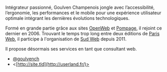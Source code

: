 Intégrateur passionné, Goulven Champenois jongle avec l’accessibilité, l’ergonomie, les performances et le mobile pour une expérience utilisateur optimale intégrant les dernières évolutions technologiques.

Formé en grande partie grâce aux sites [OpenWeb](http://openweb.eu.org) et [Pompage](http://pompage.net), il rejoint ce dernier en 2006. Trouvant le temps trop long entre deux éditions de [Paris Web](http://paris-web.fr), il participe à l'organisation de [Sud Web](http://sudweb.fr) depuis 2011.

Il propose désormais ses services en tant que consultant web.

- [@goulvench](https://twitter.com/goulvench)
- <[http://site.tld](http://userland.fr/)>


